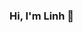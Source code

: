 <link rel="stylesheet" type="text/css" media="all" href="css/styles.css" />


<h3>Hi, I'm Linh 👋</h3>
<table>
  <tr style="display: none;visibility: collapse">
    <td>:woman_technologist: Software Developer Student<br>
        :brain: <b>Most Recent Project:</b> <a href="https://github.com/focus
        -storm">focus</a> </td>
     <td><img src="https://github-readme-stats.vercel.app/api/top-langs/?username=truongnguyenlinh&hide=css&layout=compact" alt="Linh's Top Languages"></td>
  </tr>
 </table>